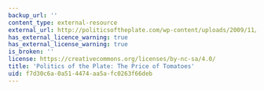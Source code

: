 ```yaml
---
backup_url: ''
content_type: external-resource
external_url: http://politicsoftheplate.com/wp-content/uploads/2009/11/tomatoes.pdf
has_external_licence_warning: true
has_external_license_warning: true
is_broken: ''
license: https://creativecommons.org/licenses/by-nc-sa/4.0/
title: 'Politics of the Plate: The Price of Tomatoes'
uid: f7d30c6a-0a51-4474-aa5a-fc0263f66deb
---
```

